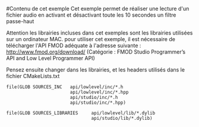 #Contenu de cet exemple
Cet exemple permet de réaliser une lecture d'un fichier audio en activant et désactivant 
toute les 10 secondes un filtre passe-haut

Attention les librairies incluses dans cet exemples sont les librairies utilisées sur un ordinateur MAC.
pour utiliser cet exemple, il est nécessaire de télécharger l'API FMOD adéquate à l'adresse suivante : 
http://www.fmod.org/download/ (Catégorie : FMOD Studio Programmer’s API and Low Level Programmer API)

Pensez ensuite changer dans les librairies, et les headers utilisés dans le fichier CMakeLists.txt

    file(GLOB SOURCES_INC   api/lowlevel/inc/*.h
                            api/lowlevel/inc/*.hpp
                            api/studio/inc/*.h
                            api/studio/inc/*.hpp)
    
    file(GLOB SOURCES_LIBRARIES     api/lowlevel/lib/*.dylib
                                    api/studio/lib/*.dylib)



